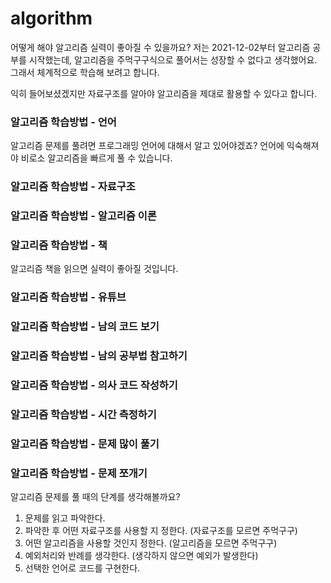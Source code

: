 # algorithm

어떻게 해야 알고리즘 실력이 좋아질 수 있을까요? 저는 2021-12-02부터 알고리즘 공부를 시작했는데, 알고리즘을 주먹구구식으로 풀어서는 성장할 수 없다고 생각했어요. 그래서 체계적으로 학습해 보려고 합니다.

익히 들어보셨겠지만 자료구조를 알아야 알고리즘을 제대로 활용할 수 있다고 합니다.

### 알고리즘 학습방법 - 언어

알고리즘 문제를 풀려면 프로그래밍 언어에 대해서 알고 있어야겠죠? 언어에 익숙해져야 비로소 알고리즘을 빠르게 풀 수 있습니다.

### 알고리즘 학습방법 - 자료구조

### 알고리즘 학습방법 - 알고리즘 이론

### 알고리즘 학습방법 - 책

알고리즘 책을 읽으면 실력이 좋아질 것입니다.

### 알고리즘 학습방법 - 유튜브

### 알고리즘 학습방법 - 남의 코드 보기

### 알고리즘 학습방법 - 남의 공부법 참고하기

### 알고리즘 학습방법 - 의사 코드 작성하기

### 알고리즘 학습방법 - 시간 측정하기

### 알고리즘 학습방법 - 문제 많이 풀기

### 알고리즘 학습방법 - 문제 쪼개기

알고리즘 문제를 풀 때의 단계를 생각해볼까요?

1. 문제를 읽고 파악한다.
2. 파악한 후 어떤 자료구조를 사용할 지 정한다. (자료구조를 모르면 주먹구구)
3. 어떤 알고리즘을 사용할 것인지 정한다. (알고리즘을 모르면 주먹구구)
4. 예외처리와 반례를 생각한다. (생각하지 않으면 예외가 발생한다)
5. 선택한 언어로 코드를 구현한다.
